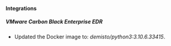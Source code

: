 #### Integrations
##### VMware Carbon Black Enterprise EDR
- Updated the Docker image to: *demisto/python3:3.10.6.33415*.

